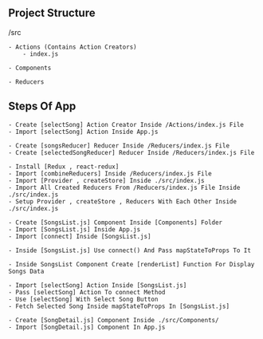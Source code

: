 ## Project Structure

/src

    - Actions (Contains Action Creators)
        - index.js
         
    - Components
    
    - Reducers


## Steps Of App

    - Create [selectSong] Action Creator Inside /Actions/index.js File
    - Import [selectSong] Action Inside App.js

    - Create [songsReducer] Reducer Inside /Reducers/index.js File
    - Create [selectedSongReducer] Reducer Inside /Reducers/index.js File

    - Install [Redux , react-redux]
    - Import [combineReducers] Inside /Reducers/index.js File
    - Import [Provider , createStore] Inside ./src/index.js
    - Import All Created Reducers From /Reducers/index.js File Inside ./src/index.js
    - Setup Provider , createStore , Reducers With Each Other Inside ./src/index.js

    - Create [SongsList.js] Component Inside [Components] Folder
    - Import [SongsList.js] Inside App.js
    - Import [connect] Inside [SongsList.js]

    - Inside [SongsList.js] Use connect() And Pass mapStateToProps To It

    - Inside SongsList Component Create [renderList] Function For Display Songs Data

    - Import [selectSong] Action Inside [SongsList.js]
    - Pass [selectSong] Action To connect Method
    - Use [selectSong] With Select Song Button 
    - Fetch Selected Song Inside mapStateToProps In [SongsList.js]

    - Create [SongDetail.js] Component Inside ./src/Components/
    - Import [SongDetail.js] Component In App.js
    